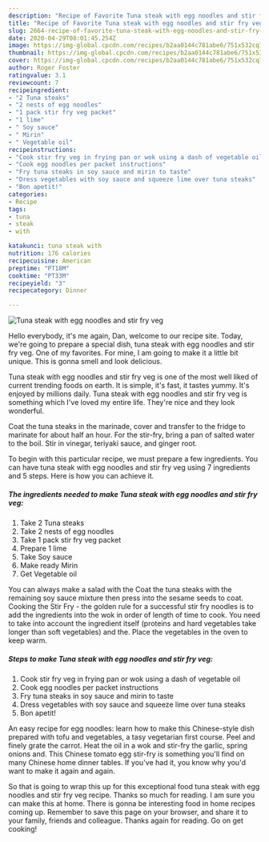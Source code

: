 ```yaml
---
description: "Recipe of Favorite Tuna steak with egg noodles and stir fry veg"
title: "Recipe of Favorite Tuna steak with egg noodles and stir fry veg"
slug: 2664-recipe-of-favorite-tuna-steak-with-egg-noodles-and-stir-fry-veg
date: 2020-04-29T08:01:45.254Z
image: https://img-global.cpcdn.com/recipes/b2aa0144c781abe6/751x532cq70/tuna-steak-with-egg-noodles-and-stir-fry-veg-recipe-main-photo.jpg
thumbnail: https://img-global.cpcdn.com/recipes/b2aa0144c781abe6/751x532cq70/tuna-steak-with-egg-noodles-and-stir-fry-veg-recipe-main-photo.jpg
cover: https://img-global.cpcdn.com/recipes/b2aa0144c781abe6/751x532cq70/tuna-steak-with-egg-noodles-and-stir-fry-veg-recipe-main-photo.jpg
author: Roger Foster
ratingvalue: 3.1
reviewcount: 7
recipeingredient:
- "2 Tuna steaks"
- "2 nests of egg noodles"
- "1 pack stir fry veg packet"
- "1 lime"
- " Soy sauce"
- " Mirin"
- " Vegetable oil"
recipeinstructions:
- "Cook stir fry veg in frying pan or wok using a dash of vegetable oil"
- "Cook egg noodles per packet instructions"
- "Fry tuna steaks in soy sauce and mirin to taste"
- "Dress vegetables with soy sauce and squeeze lime over tuna steaks"
- "Bon apetit!"
categories:
- Recipe
tags:
- tuna
- steak
- with

katakunci: tuna steak with 
nutrition: 176 calories
recipecuisine: American
preptime: "PT18M"
cooktime: "PT33M"
recipeyield: "3"
recipecategory: Dinner

---
```



![Tuna steak with egg noodles and stir fry veg](https://img-global.cpcdn.com/recipes/b2aa0144c781abe6/751x532cq70/tuna-steak-with-egg-noodles-and-stir-fry-veg-recipe-main-photo.jpg)

Hello everybody, it's me again, Dan, welcome to our recipe site. Today, we're going to prepare a special dish, tuna steak with egg noodles and stir fry veg. One of my favorites. For mine, I am going to make it a little bit unique. This is gonna smell and look delicious.

Tuna steak with egg noodles and stir fry veg is one of the most well liked of current trending foods on earth. It is simple, it's fast, it tastes yummy. It's enjoyed by millions daily. Tuna steak with egg noodles and stir fry veg is something which I've loved my entire life. They're nice and they look wonderful.

Coat the tuna steaks in the marinade, cover and transfer to the fridge to marinate for about half an hour. For the stir-fry, bring a pan of salted water to the boil. Stir in vinegar, teriyaki sauce, and ginger root.


To begin with this particular recipe, we must prepare a few ingredients. You can have tuna steak with egg noodles and stir fry veg using 7 ingredients and 5 steps. Here is how you can achieve it.

<!--inarticleads1-->

##### The ingredients needed to make Tuna steak with egg noodles and stir fry veg:

1. Take 2 Tuna steaks
1. Take 2 nests of egg noodles
1. Take 1 pack stir fry veg packet
1. Prepare 1 lime
1. Take  Soy sauce
1. Make ready  Mirin
1. Get  Vegetable oil


You can always make a salad with the Coat the tuna steaks with the remaining soy sauce mixture then press into the sesame seeds to coat. Cooking the Stir Fry - the golden rule for a successful stir fry noodles is to add the ingredients into the wok in order of length of time to cook. You need to take into account the ingredient itself (proteins and hard vegetables take longer than soft vegetables) and the. Place the vegetables in the oven to keep warm. 

<!--inarticleads2-->

##### Steps to make Tuna steak with egg noodles and stir fry veg:

1. Cook stir fry veg in frying pan or wok using a dash of vegetable oil
1. Cook egg noodles per packet instructions
1. Fry tuna steaks in soy sauce and mirin to taste
1. Dress vegetables with soy sauce and squeeze lime over tuna steaks
1. Bon apetit!


An easy recipe for egg noodles: learn how to make this Chinese-style dish prepared with tofu and vegetables, a tasy vegetarian first course. Peel and finely grate the carrot. Heat the oil in a wok and stir-fry the garlic, spring onions and. This Chinese tomato egg stir-fry is something you&#39;ll find on many Chinese home dinner tables. If you&#39;ve had it, you know why you&#39;d want to make it again and again. 

So that is going to wrap this up for this exceptional food tuna steak with egg noodles and stir fry veg recipe. Thanks so much for reading. I am sure you can make this at home. There is gonna be interesting food in home recipes coming up. Remember to save this page on your browser, and share it to your family, friends and colleague. Thanks again for reading. Go on get cooking!

